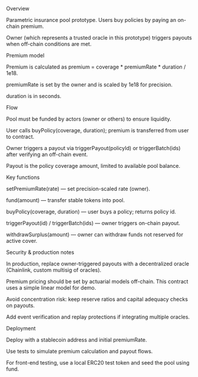 Overview

Parametric insurance pool prototype. Users buy policies by paying an on-chain premium.

Owner (which represents a trusted oracle in this prototype) triggers payouts when off-chain conditions are met.

Premium model

Premium is calculated as premium = coverage * premiumRate * duration / 1e18.

premiumRate is set by the owner and is scaled by 1e18 for precision.

duration is in seconds.

Flow

Pool must be funded by actors (owner or others) to ensure liquidity.

User calls buyPolicy(coverage, duration); premium is transferred from user to contract.

Owner triggers a payout via triggerPayout(policyId) or triggerBatch(ids) after verifying an off-chain event.

Payout is the policy coverage amount, limited to available pool balance.

Key functions

setPremiumRate(rate) — set precision-scaled rate (owner).

fund(amount) — transfer stable tokens into pool.

buyPolicy(coverage, duration) — user buys a policy; returns policy id.

triggerPayout(id) / triggerBatch(ids) — owner triggers on-chain payout.

withdrawSurplus(amount) — owner can withdraw funds not reserved for active cover.

Security & production notes

In production, replace owner-triggered payouts with a decentralized oracle (Chainlink, custom multisig of oracles).

Premium pricing should be set by actuarial models off-chain. This contract uses a simple linear model for demo.

Avoid concentration risk: keep reserve ratios and capital adequacy checks on payouts.

Add event verification and replay protections if integrating multiple oracles.

Deployment

Deploy with a stablecoin address and initial premiumRate.

Use tests to simulate premium calculation and payout flows.

For front-end testing, use a local ERC20 test token and seed the pool using fund.
